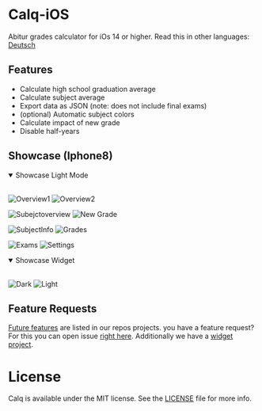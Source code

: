 # Calq-iOS
Abitur grades calculator for iOs 14 or higher.
Read this in other languages: [Deutsch](https://github.com/AKORA-Studios/Calq/blob/master/README.de.md)

## Features
* Calculate high school graduation average
* Calculate subject average
* Export data as JSON (note: does not include final exams)
* (optional) Automatic subject colors
* Calculate impact of new grade
* Disable half-years


## Showcase (Iphone8)
<details open>
<summary>Showcase Light Mode</summary>
<br>
  
![Overview1](https://media.discordapp.net/attachments/867129329363976212/925812009889570876/unknown.png?width=376&height=669)
![Overview2](https://media.discordapp.net/attachments/867129329363976212/922541001392939029/unknown.png?width=376&height=669)

![Subejctoverview](https://media.discordapp.net/attachments/867129329363976212/922541369136910336/unknown.png?width=376&height=656)
![New Grade](https://media.discordapp.net/attachments/867129329363976212/925812132656840754/unknown.png?width=376&height=669)

![SubjectInfo](https://media.discordapp.net/attachments/819922260424785920/919707681613291541/unknown.png?width=376&height=669)
![Grades](https://media.discordapp.net/attachments/867129329363976212/922541355677405224/unknown.png?width=369&height=656)
  
![Exams](https://media.discordapp.net/attachments/819922260424785920/915685991564578888/unknown.png?width=376&height=669)
![Settings](https://media.discordapp.net/attachments/867129329363976212/921790908263964672/unknown.png?width=376&height=669)
</details>

<details open>
<summary>Showcase Widget</summary>
<br>

![Dark](https://media.discordapp.net/attachments/819922260424785920/926869048753549372/unknown.png?width=304&height=657)
![Light](https://media.discordapp.net/attachments/819922260424785920/926869082903568434/unknown.png?width=304&height=657)
</details
<br>

## Feature Requests
[Future features](https://github.com/AKORA-Studios/Calq/projects/2) are listed in our repos projects. you have a feature request? For this you can open issue [right here](https://github.com/AKORA-Studios/Calq/issues). Additionally we have a [widget project](https://github.com/AKORA-Studios/Calq/projects/1).

# License
Calq is available under the MIT license. See the [LICENSE](https://github.com/AKORA-Studios/Calq-iOS/blob/main/LICENSE) file for more info.
